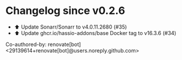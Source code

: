 # Changelog since v0.2.6
- ⬆️ Update Sonarr/Sonarr to v4.0.11.2680 (#35) 
- ⬆️ Update ghcr.io/hassio-addons/base Docker tag to v16.3.6 (#34)

Co-authored-by: renovate[bot] <29139614+renovate[bot]@users.noreply.github.com> 
